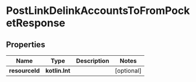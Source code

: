 
# PostLinkDelinkAccountsToFromPocketResponse

## Properties
| Name | Type | Description | Notes |
| ------------ | ------------- | ------------- | ------------- |
| **resourceId** | **kotlin.Int** |  |  [optional] |



